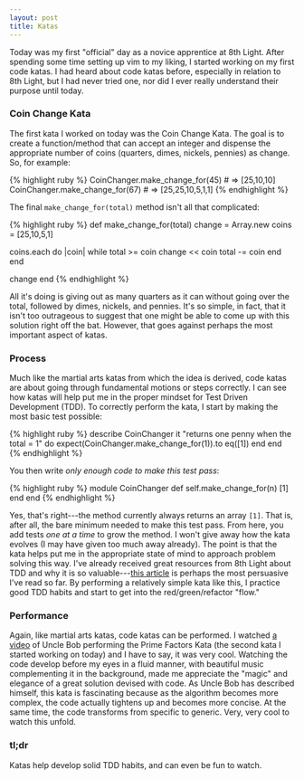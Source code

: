 ```yaml
---
layout: post
title: Katas
---
```

Today was my first "official" day as a novice apprentice at 8th Light. After spending some time setting up vim to my liking, I started working on my first code katas. I had heard about code katas before, especially in relation to 8th Light, but I had never tried one, nor did I ever really understand their purpose until today.

### Coin Change Kata
The first kata I worked on today was the Coin Change Kata. The goal is to create a function/method that can accept an integer and dispense the appropriate number of coins (quarters, dimes, nickels, pennies) as change. So, for example:

{% highlight ruby %}
CoinChanger.make_change_for(45) # => [25,10,10]
CoinChanger.make_change_for(67) # => [25,25,10,5,1,1]
{% endhighlight %}

The final `make_change_for(total)` method isn't all that complicated:

{% highlight ruby %}
def make_change_for(total)
  change = Array.new
  coins = [25,10,5,1]

  coins.each do |coin|
    while total >= coin
      change << coin
      total -= coin
    end
  end

  change
end
{% endhighlight %}

All it's doing is giving out as many quarters as it can without going over the total, followed by dimes, nickels, and pennies. It's so simple, in fact, that it isn't too outrageous to suggest that one might be able to come up with this solution right off the bat. However, that goes against perhaps the most important aspect of katas.

### Process
Much like the martial arts katas from which the idea is derived, code katas are about going through fundamental motions or steps correctly. I can see how katas will help put me in the proper mindset for Test Driven Development (TDD). To correctly perform the kata, I start by making the most basic test possible:

{% highlight ruby %}
describe CoinChanger
  it "returns one penny when the total = 1" do
    expect(CoinChanger.make_change_for(1)).to eq([1])
  end
end
{% endhighlight %}

You then write *only enough code to make this test pass*:

{% highlight ruby %}
module CoinChanger
  def self.make_change_for(n)
    [1]
  end
end
{% endhighlight %}

Yes, that's right---the method currently always returns an array `[1]`. That is, after all, the bare minimum needed to make this test pass. From here, you add tests *one at a time* to grow the method. I won't give away how the kata evolves (I may have given too much away already). The point is that the kata helps put me in the appropriate state of mind to approach problem solving this way. I've already received great resources from 8th Light about TDD and why it is so valuable---[this article](http://butunclebob.com/ArticleS.UncleBob.TheThreeRulesOfTdd) is perhaps the most persuasive I've read so far. By performing a relatively simple kata like this, I practice good TDD habits and start to get into the red/green/refactor "flow."

### Performance
Again, like martial arts katas, code katas can be performed. I watched [a video](http://codekatas.org/casts/7762511.aspx) of Uncle Bob performing the Prime Factors Kata (the second kata I started working on today) and I have to say, it was very cool. Watching the code develop before my eyes in a fluid manner, with beautiful music complementing it in the background, made me appreciate the "magic" and elegance of a great solution devised with code. As Uncle Bob has described himself, this kata is fascinating because as the algorithm becomes more complex, the code actually tightens up and becomes more concise. At the same time, the code transforms from specific to generic. Very, very cool to watch this unfold.

### tl;dr
Katas help develop solid TDD habits, and can even be fun to watch.

